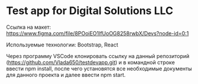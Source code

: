 # Test app for Digital Solutions LLC

Ссылка на макет:  https://www.figma.com/file/8POoiEO1lfUoOG8258rwbX/Devs?node-id=0:1


Используемые технологии: Bootstrap, React

Через программу VSCode клонировать ссылку на данный репозиторий (https://github.com/Vlada650/testdevapp.git) и в командной строке ввести npm install, после чего установятся все необходимые документы для данного проекта и далее ввести npm start.
